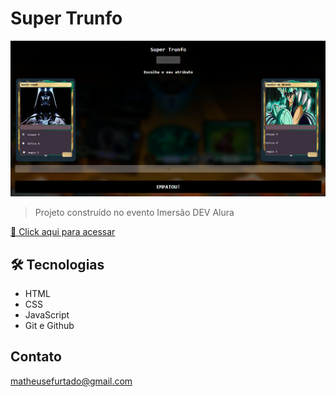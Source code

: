 # Super Trunfo

![preview](./.github/preview.png)


> Projeto construído no evento Imersão DEV Alura

[🔗 Click aqui para acessar](https://matheusfurts.github.io/Super-Trunfo/)

## 🛠 Tecnologias

- HTML
- CSS
- JavaScript
- Git e Github

## Contato

matheusefurtado@gmail.com